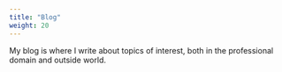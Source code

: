 ```yaml
---
title: "Blog"
weight: 20
---
```


My blog is where I write about topics of interest, both in the professional domain and outside world.
